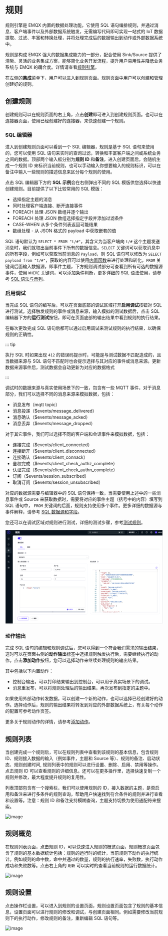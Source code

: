 # 规则

规则引擎是 EMQX 内置的数据处理功能，它使用 SQL 语句编排规则，并通过消息、客户端事件以及外部数据系统触发，无需编写代码即可实现一站式的 IoT 数据提取、过滤、丰富和转换处理，并将处理完成后的数据输出到动作或外部数据系统中。

规则是构成 EMQX 强大的数据集成能力的一部分，配合使用 Sink/Source 提供了清晰、灵活的业务集成方案，能够简化业务开发流程，提升用户易用性并降低业务系统与 EMQX 的耦合度。详情请查看[规则引擎](../data-integration/rules.md)。

在左侧的**集成**菜单下，用户可以进入到规则页面。规则页面中用户可以创建和管理创建好的规则。

## 创建规则

创建规则可以在规则页面的右上角，点击**创建**即可进入到创建规则页面。也可以在连接器页面，使用已经创建好的连接器，来快速创建一个规则。

### SQL 编辑器

进入到创建规则页面可以看到一个 SQL 编辑器，规则是基于 SQL 语句来使用的，您可以使用 SQL 语句来实时的查询过滤，转换和丰富客户端之间或系统业务之间的数据。顶部两个输入框分别为**规则 ID** 和**备注**，进入创建页面后，会随机生成一个规则 ID 来标识当前规则，也可以手动输入你想要输入的规则标识，可以在备注中输入一些规则的描述信息来区分每个规则的使用。

点击 SQL 编辑器下方的 **SQL 示例**会在右侧弹出不同的 SQL 模版供您选择以快速创建规则。目前提供了以下比较常用的 SQL 模版：

- 选择指定主题的消息
- 同时处理客户端连接、断开连接事件
- FOREACH 处理 JSON 数组并逐个输出
- FOREACH 处理 JSON 数组选择指定字段并添加过滤条件
- CASE-WHEN 从多个条件列表返回可能结果
- 数组处理 - 从 JSON 格式的 payload 中获取嵌套的值

SQL 语句默认为 `SELECT * FROM "t/#"`，其含义为当客户端向 `t/#` 这个主题发送消息时，我们就取出当前事件下所有的数据信息。`SELECT` 关键词可以获取消息中的所有字段，例如可以获取当前消息的 `Payload`，则 SQL 语句可以修改为 `SELECT payload from "t/#"`，获取的内容可以使用[内置函数](../data-integration/rule-sql-builtin-functions.md)来进行处理和转化，`FROM` 关键词后面输入数据源，即事件主题，下方规则调试部分可查看到所有可选的数据源事件，使用 `WHERE` 关键词，可以添加条件判断，更多详细的 SQL 语法使用，请参考 [SQL 语法与示列](../data-integration/rule-sql-syntax.md)。

### 启用调试

当完成 SQL 语句的编写后，可以在页面底部的调试区域打开**启用调试**按钮对 SQL 进行测试。选择触发规则的事件或消息来源，输入模拟的测试数据后，点击 SQL 编辑器下方的**运行测试**按钮，即可在页面底部的输出结果中看到规则的执行结果。

在每次更改完成 SQL 语句后都可以通过启用调试来测试规则的执行结果，以确保规则的正确性。

::: tip

执行 SQL 时如果出现 `412` 的错误码提示时，可能是与测试数据不匹配造成的，且当数据来源与 SQL 语句不匹配时也会提示选择与其对应的事件或消息来源。更新数据来源事件后，测试数据会自动更新为对应的数据格式

:::

调试时的数据来源与真实使用场景下的一致，包含有一些 MQTT 事件，对于消息部分，我们可以选择不同的消息来源来模拟数据，包括：

- 消息发布（mqtt topic）
- 消息投递（$events/message_delivered）
- 消息确认（$events/message_acked）
- 消息丢弃（$events/message_dropped）

对于其它事件，我们可以选择不同的客户端和会话事件来模拟数据，包括：

- 连接完成（$events/client_connected）
- 连接断开（$events/client_disconnected）
- 连接确认（$events/client_connack）
- 鉴权完成（$events/client_check_authz_complete）
- 认证完成（$events/client_check_authn_complete）
- 订阅（$events/session_subscribed）
- 取消订阅（$events/session_unsubscribed）

对应的数据源需要与编辑器中的 SQL 语句保持一致，当需要使用上述中的一些消息事件或 Source 来获取数据时，需要将对应的事件主题（括号中的内容）填写到 SQL 语句中， `FROM` 关键词的后面，规则支持使用多个事件。更多详细的数据源与事件解释，请参考 [SQL 数据源和字段](../data-integration/rule-sql-events-and-fields.md)。

您还可以在调试区域对规则进行测试，详细的测试步骤，参考[测试规则](../data-integration/rule-get-started.md#测试规则)。

![image](./assets/rule-test.png)

### 动作输出

完成 SQL 语句的编辑和规则调试后，您可以得到一个符合我们需求的输出结果，这时可以在页面右侧的**动作输出**标签中选择规则触发执行后，需要继续执行的动作。点击**添加动作**按钮，您可以选择动作来继续处理规则的输出结果。

其中包括以下内置动作：

- 控制台输出，可以打印结果输出到控制台，可以用于真实场景下的调试。
- 消息重发布，可以将规则处理后的输出结果，再次发布到指定的主题中。

如果使用外部动作转发数据，可以创建一个新的动作，也可以选择已经创建好的动作。选择动作后，规则的输出结果将转发到对应的外部数据系统上，有关每个动作的配置可参考动作页签。

更多关于规则动作的详情，请参考[添加动作](../data-integration/rule-get-started.md#添加动作)。

## 规则列表

当创建完成一个规则后，可以在规则列表中查看到该规则的基本信息，包含规则 ID、规则接入数据的输入（例如事件，主题和 Source 等）、规则的备注、启动状态、规则创建时间, 规则列表中的规则可以进行设置、删除、启用、禁用等操作。点击规则 ID 可以查看规则的详细信息。还可以在更多操作里，选择快速复制一个规则并修改，最大程度提升规则的复用性。

列表顶部包含有一个搜索栏，我们可以使用规则的 ID，接入数据的主题，是否启用和备注来进行多条件的规则查询，帮助用户快速找到符合条件的规则并进行查看和设置等。注意：规则 ID 和备注支持模糊查询，主题支持切换为使用通配符来搜索。

![image](./assets/rule-list.png)

## 规则概览

在规则列表页面，点击规则 ID，可以快速进入规则的概览页面，规则概览页面包含了规则的基本数据统计包括：规则的运行时的统计，当前规则下动作的执行统计。例如规则的命中数，命中并通过的数量，规则的执行速率，失败数，执行动作成功和失败数等。点击右上角的 `刷新` 可以实时的查看当前规则的运行数据统计。

![image](./assets/rule-overview.png)

## 规则设置

点击操作栏设置，可以进入到规则的设置页面，规则设置页面包含了规则的基本信息，设置页面可以进行规则的修改和调试，与创建页面相同。例如需要修改当前规则下的执行动作，修改规则的备注，重新编辑 SQL 语句等。

![image](./assets/rule-settings.png)
